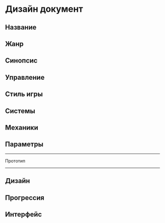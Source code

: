 # Дизайн документ
## Название



## Жанр



## Синопсис



## Управление



## Стиль игры



## Системы



## Механики



## Параметры

***
Прототип
***

## Дизайн

## Прогрессия 

## Интерфейс